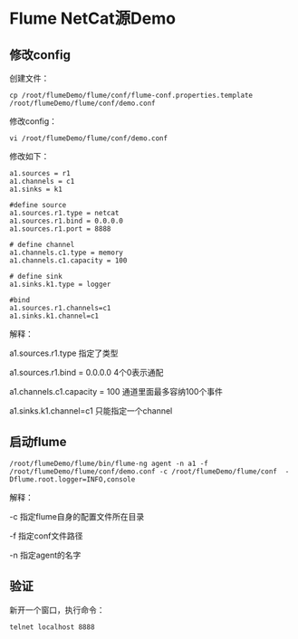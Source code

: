 # Flume NetCat源Demo

## 修改config

创建文件：

	cp /root/flumeDemo/flume/conf/flume-conf.properties.template /root/flumeDemo/flume/conf/demo.conf
 
修改config：

	vi /root/flumeDemo/flume/conf/demo.conf

修改如下：

	a1.sources = r1
	a1.channels = c1
	a1.sinks = k1
	
	#define source
	a1.sources.r1.type = netcat
	a1.sources.r1.bind = 0.0.0.0
	a1.sources.r1.port = 8888
	
	# define channel
	a1.channels.c1.type = memory
	a1.channels.c1.capacity = 100
	
	# define sink
	a1.sinks.k1.type = logger
	
	#bind
	a1.sources.r1.channels=c1
	a1.sinks.k1.channel=c1


解释：

a1.sources.r1.type 指定了类型

a1.sources.r1.bind = 0.0.0.0 4个0表示通配

a1.channels.c1.capacity = 100  通道里面最多容纳100个事件

a1.sinks.k1.channel=c1 只能指定一个channel

## 启动flume

	/root/flumeDemo/flume/bin/flume-ng agent -n a1 -f /root/flumeDemo/flume/conf/demo.conf -c /root/flumeDemo/flume/conf  -Dflume.root.logger=INFO,console

解释：

-c 指定flume自身的配置文件所在目录

-f 指定conf文件路径

-n 指定agent的名字


## 验证

新开一个窗口，执行命令：

	telnet localhost 8888



